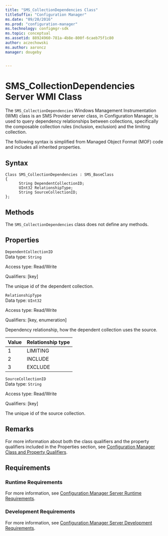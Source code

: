 ```yaml
---
title: "SMS_CollectionDependencies Class"
titleSuffix: "Configuration Manager"
ms.date: "09/20/2016"
ms.prod: "configuration-manager"
ms.technology: configmgr-sdk
ms.topic: conceptual
ms.assetid: 88924960-781a-4b8e-800f-6caeb75f1c80
author: aczechowski
ms.author: aaroncz
manager: dougeby


---
```

# SMS_CollectionDependencies Server WMI Class
The `SMS_CollectionDependencies` Windows Management Instrumentation (WMI) class is an SMS Provider server class, in Configuration Manager, is used to query dependency relationships between collections, specifically the composable collection rules (inclusion, exclusion) and the limiting collection.  

 The following syntax is simplified from Managed Object Format (MOF) code and includes all inherited properties.  

## Syntax  

```  
Class SMS_CollectionDependencies : SMS_BaseClass  
{  
      String DependentCollectionID;  
      UInt32 RelationshipType;  
      String SourceCollectionID;  
};  
```  

## Methods  
 The `SMS_CollectionDependencies` class does not define any methods.  

## Properties  
 `DependentCollectionID`  
 Data type: `String`  

 Access type: Read/Write  

 Qualifiers: [key]  

 The unique id of the dependent collection.  

 `RelationshipType`  
 Data type: `UInt32`  

 Access type: Read/Write  

 Qualifiers: [key, enumeration]  

 Dependency relationship, how the dependent collection uses the source.  

| Value | Relationship type |
| ----- | ----------------- |
|1|LIMITING|  
|2|INCLUDE|  
|3|EXCLUDE|  

 `SourceCollectionID`  
 Data type: `String`  

 Access type: Read/Write  

 Qualifiers: [key]  

 The unique id of the source collection.  

## Remarks  
 For more information about both the class qualifiers and the property qualifiers included in the Properties section, see [Configuration Manager Class and Property Qualifiers](../../../../../develop/reference/misc/class-and-property-qualifiers.md).  

## Requirements  

### Runtime Requirements  
 For more information, see [Configuration Manager Server Runtime Requirements](../../../../../develop/core/reqs/server-runtime-requirements.md).  

### Development Requirements  
 For more information, see [Configuration Manager Server Development Requirements](../../../../../develop/core/reqs/server-development-requirements.md).  
